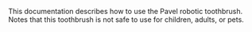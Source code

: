 This documentation describes how to use the Pavel robotic toothbrush.
Notes that this toothbrush is not safe to use for children, adults, or pets.
